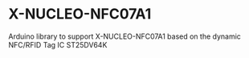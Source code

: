 # X-NUCLEO-NFC07A1
Arduino library to support X-NUCLEO-NFC07A1 based on the dynamic NFC/RFID Tag IC ST25DV64K
